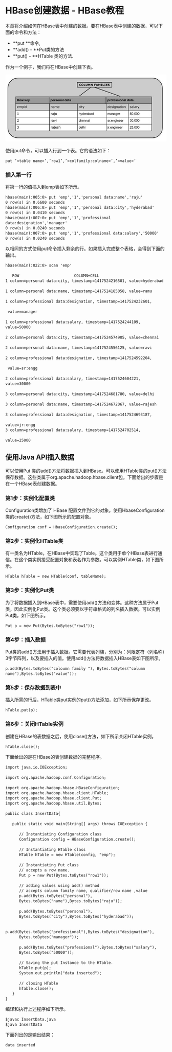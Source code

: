 # HBase创建数据 - HBase教程

本章将介绍如何在HBase表中创建的数据。要在HBase表中创建的数据，可以下面的命令和方法：

*   **put **命令,
*   **add() - **Put类的方法
*   **put() - **HTable 类的方法.

作为一个例子，我们将在HBase中创建下表。

![HBase Table](../img/0J2215941-0.jpg)

使用put命令，可以插入行到一个表。它的语法如下：

```
put ’<table name>’,’row1’,’<colfamily:colname>’,’<value>’
```

### 插入第一行

将第一行的值插入到emp表如下所示。

```
hbase(main):005:0> put 'emp','1','personal data:name','raju'
0 row(s) in 0.6600 seconds
hbase(main):006:0> put 'emp','1','personal data:city','hyderabad'
0 row(s) in 0.0410 seconds
hbase(main):007:0> put 'emp','1','professional
data:designation','manager'
0 row(s) in 0.0240 seconds
hbase(main):007:0> put 'emp','1','professional data:salary','50000'
0 row(s) in 0.0240 seconds

```

以相同的方式使用put命令插入剩余的行。如果插入完成整个表格，会得到下面的输出。

```
hbase(main):022:0> scan 'emp'

   ROW                        COLUMN+CELL
1 column=personal data:city, timestamp=1417524216501, value=hyderabad

1 column=personal data:name, timestamp=1417524185058, value=ramu

1 column=professional data:designation, timestamp=1417524232601,

 value=manager

1 column=professional data:salary, timestamp=1417524244109, value=50000

2 column=personal data:city, timestamp=1417524574905, value=chennai

2 column=personal data:name, timestamp=1417524556125, value=ravi

2 column=professional data:designation, timestamp=1417524592204,

 value=sr:engg

2 column=professional data:salary, timestamp=1417524604221, value=30000

3 column=personal data:city, timestamp=1417524681780, value=delhi

3 column=personal data:name, timestamp=1417524672067, value=rajesh

3 column=professional data:designation, timestamp=1417524693187,

value=jr:engg
3 column=professional data:salary, timestamp=1417524702514,

value=25000 
```

## 使用Java API插入数据

可以使用Put 类的add()方法将数据插入到HBase。可以使用HTable类的put()方法保存数据。这些类属于org.apache.hadoop.hbase.client包。下面给出的步骤是在一个HBase表创建数据。

### 第1步：实例化配置类

Configuration类增加了 HBase 配置文件到它的对象。使用HbaseConfiguration类的create()方法，如下图所示的配置对象。

```
Configuration conf = HbaseConfiguration.create();
```

### 第2步：实例化HTable类

有一类名为HTable，在HBase中实现了Table。这个类用于单个HBase表进行通信。在这个类实例接受配置对象和表名作为参数。可以实例HTable类，如下图所示。

```
HTable hTable = new HTable(conf, tableName);
```

### 第3步：实例化Put类

为了将数据插入到HBase表中，需要使用add()方法和变体。这种方法属于Put类，因此实例化Put类。这个类必须要以字符串格式的列名插入数据。可以实例Put类，如下图所示。

```
Put p = new Put(Bytes.toBytes("row1"));
```

### 第4步：插入数据

Put类的add()方法用于插入数据。它需要代表列族，分别为：列限定符（列名称）3字节阵列，以及要插入的值。使用add()方法将数据插入HBase表如下图所示。

```
p.add(Bytes.toBytes("coloumn family "), Bytes.toBytes("column
name"),Bytes.toBytes("value"));
```

### 第5步：保存数据到表中

插入所需的行后，HTable类put实例的put()方法添加，如下所示保存更改。

```
hTable.put(p); 
```

### 第6步：关闭HTable实例

创建在HBase的表数据之后，使用close()方法，如下所示关闭HTable实例。

```
hTable.close(); 
```

下面给出的是在HBase的表创建数据的完整程序。

```
import java.io.IOException;

import org.apache.hadoop.conf.Configuration;

import org.apache.hadoop.hbase.HBaseConfiguration;
import org.apache.hadoop.hbase.client.HTable;
import org.apache.hadoop.hbase.client.Put;
import org.apache.hadoop.hbase.util.Bytes;

public class InsertData{

   public static void main(String[] args) throws IOException {

      // Instantiating Configuration class
      Configuration config = HBaseConfiguration.create();

      // Instantiating HTable class
      HTable hTable = new HTable(config, "emp");

      // Instantiating Put class
      // accepts a row name.
      Put p = new Put(Bytes.toBytes("row1")); 

      // adding values using add() method
      // accepts column family name, qualifier/row name ,value
      p.add(Bytes.toBytes("personal"),
      Bytes.toBytes("name"),Bytes.toBytes("raju"));

      p.add(Bytes.toBytes("personal"),
      Bytes.toBytes("city"),Bytes.toBytes("hyderabad"));

      p.add(Bytes.toBytes("professional"),Bytes.toBytes("designation"),
      Bytes.toBytes("manager"));

      p.add(Bytes.toBytes("professional"),Bytes.toBytes("salary"),
      Bytes.toBytes("50000"));

      // Saving the put Instance to the HTable.
      hTable.put(p);
      System.out.println("data inserted");

      // closing HTable
      hTable.close();
   }
}
```

编译和执行上述程序如下所示。

```
$javac InsertData.java
$java InsertData
```

下面列出的是输出结果：

```
data inserted
```

